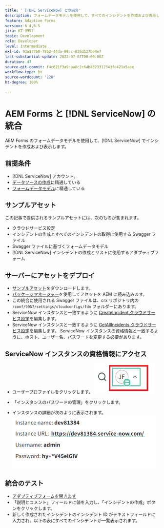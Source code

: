 ```yaml
---
title: ' [!DNL ServiceNow] との統合'
description: フォームデータモデルを使用して、すべてのインシデントを作成および表示します。
feature: Adaptive Forms
version: 6.4,6.5
jira: KT-9957
topic: Development
role: Developer
level: Intermediate
exl-id: 93a177b0-7852-44da-89cc-836d127be4e7
last-substantial-update: 2022-07-07T00:00:00Z
duration: 47
source-git-commit: f4c621f3a9caa8c2c64b8323312343fe421a5aee
workflow-type: ht
source-wordcount: '228'
ht-degree: 100%

---
```


# AEM Forms と [!DNL ServiceNow] の統合

AEM Forms のフォームデータモデルを使用して、[!DNL ServiceNow] でインシデントを作成および表示します。

## 前提条件

* [!DNL ServiceNow] アカウント。
* [データソースの作成](https://experienceleague.adobe.com/docs/experience-manager-learn/forms/ic-web-channel-tutorial/parttwo.html?lang=ja)に精通している
* [フォームデータモデル](https://experienceleague.adobe.com/docs/experience-manager-65/forms/form-data-model/create-form-data-models.html?lang=ja)に精通している

## サンプルアセット

この記事で提供されるサンプルアセットには、次のものが含まれます。

* クラウドサービス設定
* インシデントの作成とすべてのインシデントの取得に使用する Swagger ファイル
* Swagger ファイルに基づくフォームデータモデル
* [!DNL ServiceNow] インシデントの作成とリストに使用するアダプティブフォーム

## サーバーにアセットをデプロイ

* [サンプルアセット](assets/service-now.zip)をダウンロードします。
* [パッケージマネージャー](http://localhost:4502/crx/packmgr/index.jsp)を使用してアセットを AEM に読み込みます。
* この統合に使用される Swagger ファイルは、crx リポジトリ内の ```/conf/9957/settings/cloudconfigs/fdm``` フォルダーにあります。
* ServiceNow インスタンスと一致するように [CreateIncident クラウドサービス設定](http://localhost:4502/mnt/overlay/fd/fdm/gui/components/admin/fdmcloudservice/properties.html?item=%2Fconf%2F9957%2Fsettings%2Fcloudconfigs%2Ffdm%2Fcreateincident)を編集します。
* ServiceNow インスタンスと一致するように [GetAllIncidents クラウドサービス設定](http://localhost:4502/mnt/overlay/fd/fdm/gui/components/admin/fdmcloudservice/properties.html?item=%2Fconf%2F9957%2Fsettings%2Fcloudconfigs%2Ffdm%2Fgetallincidents)を編集します。 ServiceNow インスタンスの資格情報と一致するように、ホスト、ユーザー名、パスワードを変更する必要があります。

## ServiceNow インスタンスの資格情報にアクセス

* ユーザープロファイルをクリックします。
  ![ユーザープロファイルをクリックします](assets/snow-1.png)

* 「インスタンスのパスワードの管理」をクリックします。
* インスタンスの詳細が次のように表示されます。
  ![インスタンスの詳細](assets/snow-3.png)

## 統合のテスト

* [アダプティブフォームを開きます](http://localhost:4502/content/dam/formsanddocuments/create-incident-in-service-now/jcr:content?wcmmode=disabled)
* 「説明とコメント」フィールドに値を入力し、「インシデントの作成」ボタンをクリックします。
* 新しく作成されたインシデントのインシデント ID がテキストフィールドに入力され、以下の表にすべてのインシデントが一覧表示されます。
